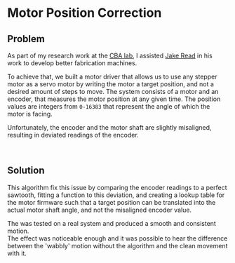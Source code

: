 # Motor Position Correction

## Problem

As part of my research work at the [CBA lab](https://cba.mit.edu/), I assisted [Jake Read](https://jakeread.pages.cba.mit.edu/) in his work to develop better fabrication machines.

To achieve that, we built a motor driver that allows us to use any stepper motor as a servo motor by writing the motor a target position, and not a desired amount of steps to move.
The system consists of a motor and an encoder, that measures the motor position at any given time. The position values are integers from `0-16383` that represent the angle of which the motor is facing.<br>

Unfortunately, the encoder and the motor shaft are slightly misaligned, resulting in deviated readings of the encoder.

<br>

## Solution

This algorithm fix this issue by comparing the encoder readings to a perfect sawtooth, fitting a function to this deviation, and creating a lookup table for the motor firmware such that a target position can be translated into the actual motor shaft angle, and not the misaligned encoder value.

The was tested on a real system and produced a smooth and consistent motion.<br>
The effect was noticeable enough and it was possible to hear the difference between the 'wabbly' motion without the algorithm and the clean movement with it. 
